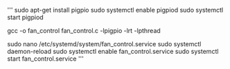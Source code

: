 '''
sudo apt-get install pigpio
sudo systemctl enable pigpiod
sudo systemctl start pigpiod

gcc -o fan_control fan_control.c -lpigpio -lrt -lpthread

sudo nano /etc/systemd/system/fan_control.service
sudo systemctl daemon-reload
sudo systemctl enable fan_control.service
sudo systemctl start fan_control.service
'''
